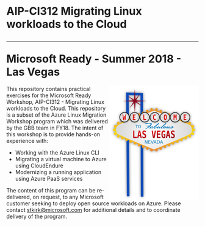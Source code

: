 # AIP-CI312 Migrating Linux workloads to the Cloud<hr> Microsoft Ready - Summer 2018 - Las Vegas

<img src="../images/las-vegas-sign-md.png" align="right">This repository contains practical exercises for the Microsoft Ready Workshop, AIP-CI312 - Migrating Linux workloads to the Cloud.  This repository is a subset of the Azure Linux Migration Workshop program which was delivered by the GBB team in FY18.  The intent of this workshop is to provide hands-on experience with:

* Working with the Azure Linux CLI
* Migrating a virtual machine to Azure using CloudEndure
* Modernizing a running application using Azure PaaS services

The content of this program can be re-delivered, on request, to any Microsoft customer seeking to deploy open source workloads on Azure.  Please contact stkirk@microsoft.com for additional details and to coordinate delivery of the program.

